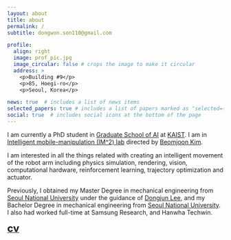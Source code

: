 ```yaml
---
layout: about
title: about
permalink: /
subtitle: dongwon.son110@gmail.com

profile:
  align: right
  image: prof_pic.jpg
  image_circular: false # crops the image to make it circular
  address: >
    <p>Building #9</p>
    <p>85, Hoegi-ro</p>
    <p>Seoul, Korea</p>

news: true  # includes a list of news items
selected_papers: true # includes a list of papers marked as "selected={true}"
social: true  # includes social icons at the bottom of the page
---
```


I am currently a PhD student in [Graduate School of AI](https://gsai.kaist.ac.kr/) at [KAIST](https://www.kaist.ac.kr/en/). I am in [Intelligent mobile-manipulation (IM^2) lab](https://imsquared.github.io/) directed by [Beomjoon Kim](https://beomjoonkim.github.io/).

I am interested in all the things related with creating an intelligent movement of the robot arm including physics simulation, rendering, vision, computational hardware, reinforcement learning, trajectory optimization and actuator.

Previously, I obtained my Master Degree in mechanical engineering from [Seoul National University](https://me.snu.ac.kr/) under the guidance of [Dongjun Lee](http://inrol.snu.ac.kr/), and my Bachelor Degree in mechanical engineering from [Seoul National University](https://me.snu.ac.kr/). I also had worked full-time at Samsung Research, and Hanwha Techwin.

**[<font size="5">cv</font>](../assets/pdf/CV_Dongwon_Son_20240815.pdf)**